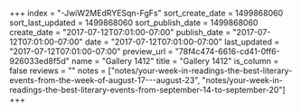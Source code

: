 +++
index = "-JwiW2MEdRYESqn-FgFs"
sort_create_date = 1499868060
sort_last_updated = 1499868060
sort_publish_date = 1499868060
create_date = "2017-07-12T07:01:00-07:00"
publish_date = "2017-07-12T07:01:00-07:00"
date = "2017-07-12T07:01:00-07:00"
last_updated = "2017-07-12T07:01:00-07:00"
preview_url = "78f4c474-6616-cd41-0ff6-926033ed8f5d"
name = "Gallery 1412"
title = "Gallery 1412"
is_column = false
reviews = ""
notes = ["notes/your-week-in-readings-the-best-literary-events-from-the-week-of-august-17---august-23", "notes/your-week-in-readings-the-best-literary-events-from-september-14-to-september-20"]
+++

